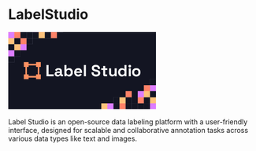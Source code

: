 # LabelStudio 

<img src="../img/label_studio.png" alt="label_studio" width="300"/>

Label Studio is an open-source data labeling platform with a user-friendly interface, designed for scalable and collaborative annotation tasks across various data types like text and images.